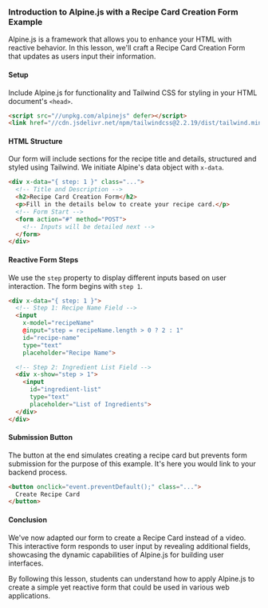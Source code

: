
### Introduction to Alpine.js with a Recipe Card Creation Form Example

Alpine.js is a framework that allows you to enhance your HTML with reactive behavior. In this lesson, we'll craft a Recipe Card Creation Form that updates as users input their information.

#### Setup

Include Alpine.js for functionality and Tailwind CSS for styling in your HTML document's `<head>`.

```html
<script src="//unpkg.com/alpinejs" defer></script>
<link href="//cdn.jsdelivr.net/npm/tailwindcss@2.2.19/dist/tailwind.min.css" rel="stylesheet">
```

#### HTML Structure

Our form will include sections for the recipe title and details, structured and styled using Tailwind. We initiate Alpine's data object with `x-data`.

```html
<div x-data="{ step: 1 }" class="...">
  <!-- Title and Description -->
  <h2>Recipe Card Creation Form</h2>
  <p>Fill in the details below to create your recipe card.</p>
  <!-- Form Start -->
  <form action="#" method="POST">
    <!-- Inputs will be detailed next -->
  </form>
</div>
```

#### Reactive Form Steps

We use the `step` property to display different inputs based on user interaction. The form begins with `step 1`.

```html
<div x-data="{ step: 1 }">
  <!-- Step 1: Recipe Name Field -->
  <input 
    x-model="recipeName"
    @input="step = recipeName.length > 0 ? 2 : 1"
    id="recipe-name" 
    type="text" 
    placeholder="Recipe Name">

  <!-- Step 2: Ingredient List Field -->
  <div x-show="step > 1">
    <input 
      id="ingredient-list" 
      type="text" 
      placeholder="List of Ingredients">
  </div>
</div>
```

#### Submission Button

The button at the end simulates creating a recipe card but prevents form submission for the purpose of this example. It's here you would link to your backend process.

```html
<button onclick="event.preventDefault();" class="...">
  Create Recipe Card
</button>
```

#### Conclusion

We've now adapted our form to create a Recipe Card instead of a video. This interactive form responds to user input by revealing additional fields, showcasing the dynamic capabilities of Alpine.js for building user interfaces.

By following this lesson, students can understand how to apply Alpine.js to create a simple yet reactive form that could be used in various web applications.